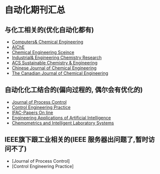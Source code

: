 # 自动化期刊汇总
## 与化工相关的(优化自动化都有)
* [Computers& Chemical Engineering](https://www.journals.elsevier.com/computers-and-chemical-engineering)
* [AIChE](https://aiche.onlinelibrary.wiley.com/)   
* [Chemical Engineering Sceince](https://www.sciencedirect.com/journal/chemical-engineering-science)
* [Industrial& Engineering Chemistry Research](https://pubs.acs.org/journal/iecred)
* [ACS Sustainable Chemistry & Engineering](https://pubs.acs.org/journal/ascecg)
* [Chinese Journal of Chemical Engineering](https://www.journals.elsevier.com/chinese-journal-of-chemical-engineering)
* [The Canadian Journal of Chemical Engineering](https://onlinelibrary.wiley.com/journal/1939019x)
## 自动化化工结合的(偏向过程的, 偶尔会有优化的)
* [Journal of Process Control](https://www.journals.elsevier.com/journal-of-process-control)
* [Control Engineering Practice](https://www.journals.elsevier.com/control-engineering-practice)
* [IFAC-Papers On line](https://www.sciencedirect.com/journal/ifac-papersonline)
* [Engineering Applications of Artificial Intelligence](https://www.sciencedirect.com/journal/engineering-applications-of-artificial-intelligence)
* [Chemometrics and Intelligent Laboratory Systems](https://www.journals.elsevier.com/chemometrics-and-intelligent-laboratory-systems)
## IEEE旗下跟工业相关的(IEEE 服务器出问题了,暂时访问不了)
* [Journal of Process Control]
* [Control Engineering Practice]
